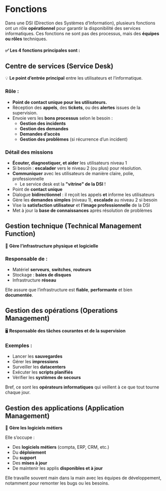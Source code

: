 # Fonctions

Dans une DSI (Direction des Systèmes d’Information), plusieurs fonctions ont un rôle **opérationnel** pour garantir la disponibilité des services informatiques. Ces fonctions ne sont pas des processus, mais des **équipes ou rôles** techniques.


#### **✅ Les 4 fonctions principales sont :**

## **Centre de services (Service Desk)**

💡 **Le point d’entrée principal** entre les utilisateurs et l’informatique.

### **Rôle :**

- **Point de contact unique pour les utilisateurs.**
- Réception des **appels**, des **tickets**, ou des **alertes** issues de la supervision.
- Envoie vers les **bons processus** selon le besoin :
  - **Gestion des incidents**
  - **Gestion des demandes**
  - **Demandes d’accès**
  - **Gestion des problèmes** (si récurrence d’un incident)

### **Détail des missions**

- **Écouter, diagnostiquer, et aider** les utilisateurs niveau 1
- Si besoin : **escalader** vers le niveau 2 (ou plus) pour résolution.
- **Communiquer** avec les utilisateurs de manière claire, polie, professionnelle
  - Le service desk est la **"vitrine" de la DSI** !
- Point de **contact unique**
- Dialogue **bidirectionnel** : il reçoit les appels **et** informe les utilisateurs
- Gère les **demandes simples** (niveau 1), **escalade** au niveau 2 si besoin
- Vise la **satisfaction utilisateur** et **l’image professionnelle** de la DSI
- Met à jour la **base de connaissances** après résolution de problèmes

## **Gestion technique (Technical Management Function)**

🔧 **Gère l’infrastructure physique et logicielle**

### **Responsable de :**
- Matériel **serveurs**, **switches**, **routeurs**
- Stockage : **baies de disques**
- Infrastructure **réseau**

Elle assure que l’infrastructure est **fiable**, **performante** et bien **documentée**.



## **Gestion des opérations (Operations Management)**

🖥️ **Responsable des tâches courantes et de la supervision**

### **Exemples :** 
- Lancer les **sauvegardes** 
- Gérer les **impressions**
- Surveiller les **datacenters**
- Exécuter les **scripts planifiés**
- Vérifier les **systèmes de secours**

Bref, ce sont les **opérateurs informatiques** qui veillent à ce que tout tourne chaque jour.



## **Gestion des applications (Application Management)**

🧠 **Gère les logiciels métiers**

Elle s’occupe : 
- Des **logiciels métiers** (compta, ERP, CRM, etc.)
- Du **déploiement**
- Du **support**
- Des **mises à jour**
- De maintenir les applis **disponibles et à jour**

Elle travaille souvent main dans la main avec les équipes de développement, notamment pour remonter les bugs ou les besoins.


